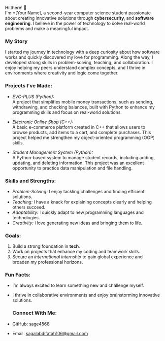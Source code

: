 Hi there! 👋  
I'm *[Your Name], a second-year computer science student passionate about creating innovative solutions through **cybersecurity**, and **software engineering**.
I believe in the power of technology to solve real-world problems and make a meaningful impact.

### My Story
I started my journey in technology with a deep curiosity about how software works and quickly discovered my love for programming.
Along the way, I developed strong skills in problem-solving, teaching, and collaboration. I enjoy helping my peers understand complex concepts, and I thrive in environments where creativity and logic come together.

### Projects I’ve Made:
- *EVC-PLUS (Python):*  
  A project that simplifies mobile money transactions, such as sending, withdrawing, and checking balances,
  built with Python to enhance my programming skills and focus on real-world solutions.

- *Electronic Online Shop (C++):*  
  A basic e-commerce platform created in C++ that allows users to browse products, add items to a cart,
  and complete purchases. This project helped me strengthen my object-oriented programming (OOP) skills.

- *Student Management System (Python):*  
  A Python-based system to manage student records, including adding, updating, and deleting information.
  This project was an excellent opportunity to practice data manipulation and file handling.

### Skills and Strengths:
- *Problem-Solving:* I enjoy tackling challenges and finding efficient solutions.  
- *Teaching:* I have a knack for explaining concepts clearly and helping others succeed.  
- *Adaptability:* I quickly adapt to new programming languages and technologies.  
- *Creativity:* I love generating new ideas and bringing them to life.  

### Goals:
1. Build a strong foundation in **tech**.  
2. Work on projects that enhance my coding and teamwork skills.  
3. Secure an *international internship* to gain global experience and broaden my professional horizons.

### Fun Facts:
- I’m always excited to learn something new and challenge myself.  
- I thrive in collaborative environments and enjoy brainstorming innovative solutions.

  ### Connect With Me:
- GitHub: [sage4568](https://github.com/sage4568/sage.git)   
- Email: sagalabdifatah106@gmail.com

